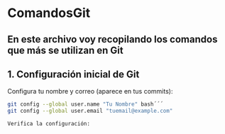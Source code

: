 # ComandosGit
En este archivo voy recopilando los comandos que más se utilizan en Git
---

## 1. Configuración inicial de Git
Configura tu nombre y correo (aparece en tus commits):

```bash
git config --global user.name "Tu Nombre" bash´´´
git config --global user.email "tuemail@example.com"

Verifica la configuración:
